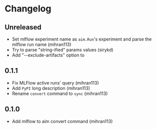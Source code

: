 # Changelog

## Unreleased
- Set mlflow experiment name as `aim.Run`'s experiment and parse the mlflow run name (mihran113)
- Try to parse "string-ified" params values (sirykd)
- Add "--exclude-artifacts" option to 

## 0.1.1 
- Fix MLFlow active runs' query (mihran113)
- Add `PyPI` long description (mihran113)
- Rename `convert` command to `sync` (mihran113)

## 0.1.0 

- Add mlflow to aim convert command (mihran113)
